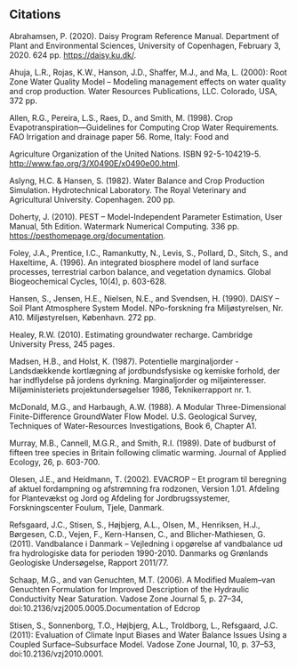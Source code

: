## Citations

Abrahamsen, P. (2020). Daisy Program Reference Manual. Department of Plant and Environmental
Sciences, University of Copenhagen, February 3, 2020. 624 pp. https://daisy.ku.dk/.

Ahuja, L.R., Rojas, K.W., Hanson, J.D., Shaffer, M.J., and Ma, L. (2000): Root Zone Water Quality Model –
Modeling management effects on water quality and crop production. Water Resources Publications, LLC.
Colorado, USA, 372 pp.

Allen, R.G., Pereira, L.S., Raes, D., and Smith, M. (1998). Crop Evapotranspiration—Guidelines for
Computing Crop Water Requirements. FAO Irrigation and drainage paper 56. Rome, Italy: Food and

Agriculture Organization of the United Nations. ISBN 92-5-104219-5.
http://www.fao.org/3/X0490E/x0490e00.html.

Aslyng, H.C. & Hansen, S. (1982). Water Balance and Crop Production Simulation. Hydrotechnical
Laboratory. The Royal Veterinary and Agricultural University. Copenhagen. 200 pp.

Doherty, J. (2010). PEST – Model-Independent Parameter Estimation, User Manual, 5th Edition. Watermark
Numerical Computing. 336 pp. https://pesthomepage.org/documentation.

Foley, J.A., Prentice, I.C., Ramankutty, N., Levis, S., Pollard, D., Sitch, S., and Haxeltime, A. (1996). An
integrated biosphere model of land surface processes, terrestrial carbon balance, and vegetation dynamics.
Global Biogeochemical Cycles, 10(4), p. 603-628.

Hansen, S., Jensen, H.E., Nielsen, N.E., and Svendsen, H. (1990). DAISY – Soil Plant Atmosphere System
Model. NPo-forskning fra Miljøstyrelsen, Nr. A10. Miljøstyrelsen, København. 272 pp.

Healey, R.W. (2010). Estimating groundwater recharge. Cambridge University Press, 245 pages.

Madsen, H.B., and Holst, K. (1987). Potentielle marginaljorder - Landsdækkende kortlægning af
jordbundsfysiske og kemiske forhold, der har indflydelse på jordens dyrkning. Marginaljorder og
miljøinteresser. Miljøministeriets projektundersøgelser 1986, Teknikerrapport nr. 1.

McDonald, M.G., and Harbaugh, A.W. (1988). A Modular Three-Dimensional Finite-Difference GroundWater Flow Model. U.S. Geological Survey, Techniques of Water-Resources Investigations, Book 6, Chapter
A1.

Murray, M.B., Cannell, M.G.R., and Smith, R.I. (1989). Date of budburst of fifteen tree species in Britain
following climatic warming. Journal of Applied Ecology, 26, p. 603-700.

Olesen, J.E., and Heidmann, T. (2002). EVACROP – Et program til beregning af aktuel fordampning og
afstrømning fra rodzonen, Version 1.01. Afdeling for Plantevækst og Jord og Afdeling for
Jordbrugssystemer, Forskningscenter Foulum, Tjele, Danmark.

Refsgaard, J.C., Stisen, S., Højbjerg, A.L., Olsen, M., Henriksen, H.J., Børgesen, C.D., Vejen, F., Kern-Hansen,
C., and Blicher-Mathiesen, G. (2011). Vandbalance i Danmark – Vejledning i opgørelse af vandbalance ud fra
hydrologiske data for perioden 1990-2010. Danmarks og Grønlands Geologiske Undersøgelse, Rapport
2011/77.

Schaap, M.G., and van Genuchten, M.T. (2006). A Modified Mualem–van Genuchten Formulation for
Improved Description of the Hydraulic Conductivity Near Saturation. Vadose Zone Journal 5, p. 27–34,
doi:10.2136/vzj2005.0005.Documentation of Edcrop

Stisen, S., Sonnenborg, T.O., Højbjerg, A.L., Troldborg, L., Refsgaard, J.C. (2011): Evaluation of Climate Input
Biases and Water Balance Issues Using a Coupled Surface–Subsurface Model. Vadose Zone Journal, 10, p.
37–53, doi:10.2136/vzj2010.0001.
